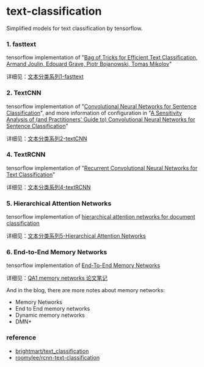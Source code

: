 # text-classification
Simplified models for text classification by tensorflow.

### 1. fasttext
tensorflow implementation of "[Bag of Tricks for Efficient Text Classification, Armand Joulin, Edouard Grave, Piotr Bojanowski, Tomas Mikolov](https://arxiv.org/pdf/1607.01759.pdf)"

详细见：[文本分类系列1-fasttext](http://www.panxiaoxie.cn/2018/05/23/%E6%96%87%E6%9C%AC%E5%88%86%E7%B1%BB%E7%B3%BB%E5%88%971-fasttext/)

### 2. TextCNN
tensorflow implementation of "[Convolutional Neural Networks for Sentence Classification](http://www.aclweb.org/anthology/D14-1181)", and more information of configuration in "[A Sensitivity Analysis of (and Practitioners' Guide to) Convolutional Neural Networks for Sentence Classification](https://arxiv.org/abs/1510.03820)"

详细见：[文本分类系列2-textCNN](http://www.panxiaoxie.cn/2018/05/30/%E6%96%87%E6%9C%AC%E5%88%86%E7%B1%BB%E7%B3%BB%E5%88%972-textCNN/)

### 4. TextRCNN
tensorflow implementation of "[Recurrent Convolutional Neural Networks for Text Classification](http://scholar.google.com/scholar?q=Recurrent+Convolutional+Neural+Networks+for+Text+Classification&hl=zh-CN&as_sdt=0&as_vis=1&oi=scholart)"

详细见：[文本分类系列4-textRCNN](http://www.panxiaoxie.cn/2018/06/01/%E6%96%87%E6%9C%AC%E5%88%86%E7%B1%BB%E7%B3%BB%E5%88%974-textRCNN/)


### 5. Hierarchical Attention Networks
tensorflow implementation of [hierarchical attention networks for document classification](http://scholar.google.com/scholar?q=hierarchical+attention+networks+for+document+classification+github&hl=zh-CN&as_sdt=0&as_vis=1&oi=scholart)

详细见：[文本分类系列5-Hierarchical Attention Networks](http://www.panxiaoxie.cn/2018/06/03/%E6%96%87%E6%9C%AC%E5%88%86%E7%B1%BB%E7%B3%BB%E5%88%975-Hierarchical-Attention-Networks/#more)

### 6. End-to-End Memory Networks
tensorflow implementation of [End-To-End Memory Networks](https://arxiv.org/abs/1503.08895)

详细见：[QA1 memory networks 论文笔记](http://www.panxiaoxie.cn/2018/06/10/QA1-memory-networks-%E8%AE%BA%E6%96%87%E7%AC%94%E8%AE%B0/#more)

And in the blog, there are more notes about  memory networks:
- Memory Networks
- End to End memory networks
- Dynamic memory networks
- DMN+


### reference

- [brightmart/text_classification](https://github.com/brightmart/text_classification)
- [roomylee/rcnn-text-classification](https://github.com/roomylee/rcnn-text-classification)
